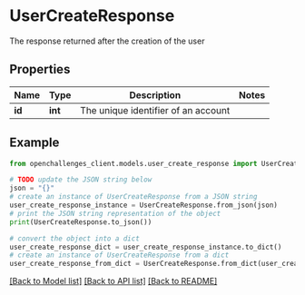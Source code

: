 # UserCreateResponse

The response returned after the creation of the user

## Properties

Name | Type | Description | Notes
------------ | ------------- | ------------- | -------------
**id** | **int** | The unique identifier of an account | 

## Example

```python
from openchallenges_client.models.user_create_response import UserCreateResponse

# TODO update the JSON string below
json = "{}"
# create an instance of UserCreateResponse from a JSON string
user_create_response_instance = UserCreateResponse.from_json(json)
# print the JSON string representation of the object
print(UserCreateResponse.to_json())

# convert the object into a dict
user_create_response_dict = user_create_response_instance.to_dict()
# create an instance of UserCreateResponse from a dict
user_create_response_from_dict = UserCreateResponse.from_dict(user_create_response_dict)
```
[[Back to Model list]](../README.md#documentation-for-models) [[Back to API list]](../README.md#documentation-for-api-endpoints) [[Back to README]](../README.md)


